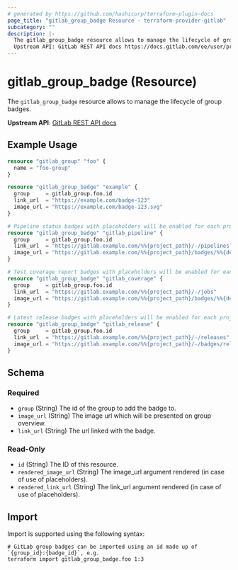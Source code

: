 ```yaml
---
# generated by https://github.com/hashicorp/terraform-plugin-docs
page_title: "gitlab_group_badge Resource - terraform-provider-gitlab"
subcategory: ""
description: |-
  The gitlab_group_badge resource allows to manage the lifecycle of group badges.
  Upstream API: GitLab REST API docs https://docs.gitlab.com/ee/user/project/badges.html#group-badges
---
```


# gitlab_group_badge (Resource)

The `gitlab_group_badge` resource allows to manage the lifecycle of group badges.

**Upstream API**: [GitLab REST API docs](https://docs.gitlab.com/ee/user/project/badges.html#group-badges)

## Example Usage

```terraform
resource "gitlab_group" "foo" {
  name = "foo-group"
}

resource "gitlab_group_badge" "example" {
  group     = gitlab_group.foo.id
  link_url  = "https://example.com/badge-123"
  image_url = "https://example.com/badge-123.svg"
}

# Pipeline status badges with placeholders will be enabled for each project
resource "gitlab_group_badge" "gitlab_pipeline" {
  group     = gitlab_group.foo.id
  link_url  = "https://gitlab.example.com/%%{project_path}/-/pipelines?ref=%%{default_branch}"
  image_url = "https://gitlab.example.com/%%{project_path}/badges/%%{default_branch}/pipeline.svg"
}

# Test coverage report badges with placeholders will be enabled for each project
resource "gitlab_group_badge" "gitlab_coverage" {
  group     = gitlab_group.foo.id
  link_url  = "https://gitlab.example.com/%%{project_path}/-/jobs"
  image_url = "https://gitlab.example.com/%%{project_path}/badges/%%{default_branch}/coverage.svg"
}

# Latest release badges with placeholders will be enabled for each project
resource "gitlab_group_badge" "gitlab_release" {
  group     = gitlab_group.foo.id
  link_url  = "https://gitlab.example.com/%%{project_path}/-/releases"
  image_url = "https://gitlab.example.com/%%{project_path}/-/badges/release.svg"
}
```

<!-- schema generated by tfplugindocs -->
## Schema

### Required

- `group` (String) The id of the group to add the badge to.
- `image_url` (String) The image url which will be presented on group overview.
- `link_url` (String) The url linked with the badge.

### Read-Only

- `id` (String) The ID of this resource.
- `rendered_image_url` (String) The image_url argument rendered (in case of use of placeholders).
- `rendered_link_url` (String) The link_url argument rendered (in case of use of placeholders).

## Import

Import is supported using the following syntax:

```shell
# GitLab group badges can be imported using an id made up of `{group_id}:{badge_id}`, e.g.
terraform import gitlab_group_badge.foo 1:3
```
